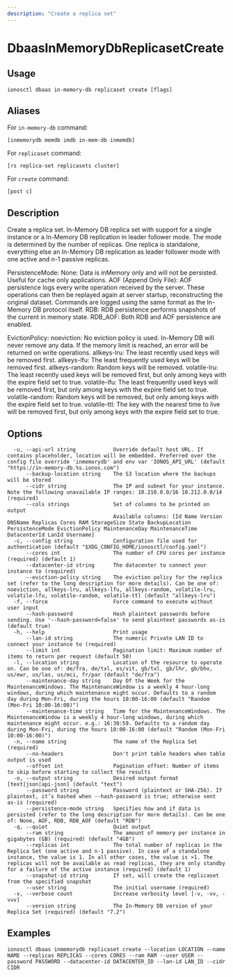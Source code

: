 ```yaml
---
description: "Create a replica set"
---
```


# DbaasInMemoryDbReplicasetCreate

## Usage

```text
ionosctl dbaas in-memory-db replicaset create [flags]
```

## Aliases

For `in-memory-db` command:

```text
[inmemorydb memdb imdb in-mem-db inmemdb]
```

For `replicaset` command:

```text
[rs replica-set replicasets cluster]
```

For `create` command:

```text
[post c]
```

## Description

Create a replica set. In-Memory DB replica set with support for a single instance or a In-Memory DB replication in leader follower mode. The mode is determined by the number of replicas. One replica is standalone, everything else an In-Memory DB replication as leader follower mode with one active and n-1 passive replicas.

PersistenceMode:
None: Data is inMemory only and will not be persisted. Useful for cache only applications.
AOF (Append Only File): AOF persistence logs every write operation received by the server. These operations can then be replayed again at server startup, reconstructing the original dataset. Commands are logged using the same format as the In-Memory DB protocol itself.
RDB: RDB persistence performs snapshots of the current in memory state.
RDB_AOF: Both RDB and AOF persistence are enabled.

EvictionPolicy:
noeviction: No eviction policy is used. In-Memory DB will never remove any data. If the memory limit is reached, an error will be returned on write operations.
allkeys-lru: The least recently used keys will be removed first.
allkeys-lfu: The least frequently used keys will be removed first.
allkeys-random: Random keys will be removed.
volatile-lru: The least recently used keys will be removed first, but only among keys with the expire field set to true.
volatile-lfu: The least frequently used keys will be removed first, but only among keys with the expire field set to true.
volatile-random: Random keys will be removed, but only among keys with the expire field set to true.
volatile-ttl: The key with the nearest time to live will be removed first, but only among keys with the expire field set to true.

## Options

```text
  -u, --api-url string            Override default host URL. If contains placeholder, location will be embedded. Preferred over the config file override 'inmemorydb' and env var 'IONOS_API_URL' (default "https://in-memory-db.%s.ionos.com")
      --backup-location string    The S3 location where the backups will be stored
      --cidr string               The IP and subnet for your instance. Note the following unavailable IP ranges: 10.210.0.0/16 10.212.0.0/14 (required)
      --cols strings              Set of columns to be printed on output 
                                  Available columns: [Id Name Version DNSName Replicas Cores RAM StorageSize State BackupLocation PersistenceMode EvictionPolicy MaintenanceDay MaintenanceTime DatacenterId LanId Username]
  -c, --config string             Configuration file used for authentication (default "$XDG_CONFIG_HOME/ionosctl/config.yaml")
      --cores int                 The number of CPU cores per instance (required) (default 1)
      --datacenter-id string      The datacenter to connect your instance to (required)
      --eviction-policy string    The eviction policy for the replica set (refer to the long description for more details). Can be one of: noeviction, allkeys-lru, allkeys-lfu, allkeys-random, volatile-lru, volatile-lfu, volatile-random, volatile-ttl (default "allkeys-lru")
  -f, --force                     Force command to execute without user input
      --hash-password             Hash plaintext passwords before sending. Use '--hash-password=false' to send plaintext passwords as-is (default true)
  -h, --help                      Print usage
      --lan-id string             The numeric Private LAN ID to connect your instance to (required)
      --limit int                 Pagination limit: Maximum number of items to return per request (default 50)
  -l, --location string           Location of the resource to operate on. Can be one of: de/fra, de/txl, es/vit, gb/txl, gb/lhr, gb/bhx, us/ewr, us/las, us/mci, fr/par (default "de/fra")
      --maintenance-day string    Day Of the Week for the MaintenanceWindows. The MaintenanceWindow is a weekly 4 hour-long windows, during which maintenance might occur. Defaults to a random day during Mon-Fri, during the hours 10:00-16:00 (default "Random (Mon-Fri 10:00-16:00)")
      --maintenance-time string   Time for the MaintenanceWindows. The MaintenanceWindow is a weekly 4 hour-long windows, during which maintenance might occur. e.g.: 16:30:59. Defaults to a random day during Mon-Fri, during the hours 10:00-16:00 (default "Random (Mon-Fri 10:00-16:00)")
  -n, --name string               The name of the Replica Set (required)
      --no-headers                Don't print table headers when table output is used
      --offset int                Pagination offset: Number of items to skip before starting to collect the results
  -o, --output string             Desired output format [text|json|api-json] (default "text")
      --password string           Password (plaintext or SHA-256). If plaintext, it’s hashed when --hash-password is true; otherwise sent as-is (required)
      --persistence-mode string   Specifies how and if data is persisted (refer to the long description for more details). Can be one of: None, AOF, RDB, RDB_AOF (default "RDB")
  -q, --quiet                     Quiet output
      --ram string                The amount of memory per instance in gigabytes (GB) (required) (default "4GB")
      --replicas int              The total number of replicas in the Replica Set (one active and n-1 passive). In case of a standalone instance, the value is 1. In all other cases, the value is >1. The replicas will not be available as read replicas, they are only standby for a failure of the active instance (required) (default 1)
      --snapshot-id string        If set, will create the replicaset from the specified snapshot
      --user string               The initial username (required)
  -v, --verbose count             Increase verbosity level [-v, -vv, -vvv]
      --version string            The In-Memory DB version of your Replica Set (required) (default "7.2")
```

## Examples

```text
ionosctl dbaas inmemorydb replicaset create --location LOCATION --name NAME --replicas REPLICAS --cores CORES --ram RAM --user USER --password PASSWORD --datacenter-id DATACENTER_ID --lan-id LAN_ID --cidr CIDR 
```

